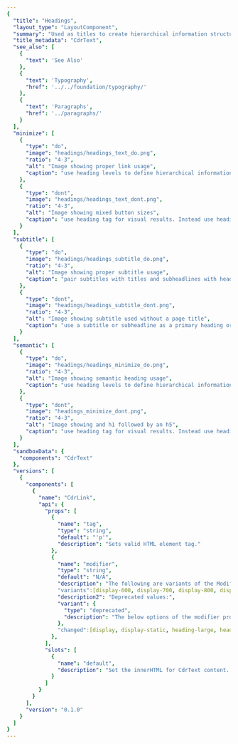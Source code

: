 ```yaml
---
{
  "title": "Headings",
  "layout_type": "LayoutComponent",
  "summary": "Used as titles to create hierarchical information structure within a page layout",
  "title_metadata": "CdrText",
  "see_also": [
    {
      "text": 'See Also'
    },
    {
      "text": 'Typography',
      "href": '../../foundation/typography/'
    },
    {
      "text": 'Paragraphs',
      "href": '../paragraphs/'
    }
  ],
  "minimize": [
    {
      "type": "do",
      "image": "headings/headings_text_do.png",
      "ratio": "4-3",
      "alt": "Image showing proper link usage",
      "caption": "use heading levels to define hierarchical information."
    },
    {
      "type": "dont",
      "image": "headings/headings_text_dont.png",
      "ratio": "4-3",
      "alt": "Image showing mixed button sizes",
      "caption": "use heading tag for visual results. Instead use heading modifiers."
    }
  ],
  "subtitle": [
    {
      "type": "do",
      "image": "headings/headings_subtitle_do.png",
      "ratio": "4-3",
      "alt": "Image showing proper subtitle usage",
      "caption": "pair subtitles with titles and subheadlines with headlines"
    },
    {
      "type": "dont",
      "image": "headings/headings_subtitle_dont.png",
      "ratio": "4-3",
      "alt": "Image showing subtitle used without a page title",
      "caption": "use a subtitle or subheadline as a primary heading or section heading."
    }
  ],
  "semantic": [
    {
      "type": "do",
      "image": "headings/headings_minimize_do.png",
      "ratio": "4-3",
      "alt": "Image showing semantic heading usage",
      "caption": "use heading levels to define hierarchical information."
    },
    {
      "type": "dont",
      "image": "headings_minimize_dont.png",
      "ratio": "4-3",
      "alt": "Image showing and h1 followed by an h5",
      "caption": "use heading tag for visual results. Instead use heading modifiers."
    }
  ],
  "sandboxData": {
    "components": "CdrText"
  },
  "versions": [
    {
      "components": [
        {
          "name": "CdrLink",
          "api": {
            "props": [
              {
                "name": "tag",
                "type": "string",
                "default": "'p'",
                "description": "Sets valid HTML element tag."
              },
              {
                "name": "modifier",
                "type": "string",
                "default": "N/A",
                "description": "The following are variants of the Modifiers property. They can be used to Modifie the style variant for this component. Possible values:",
                "variants":[display-600, display-700, display-800, display-900, display-1000, display-1100, display-1200, heading-300, heading-400, heading-500, heading-600, heading-700, heading-800, subheading-300, subheading-400, subheading-500, subheading-600],
                "description2": "Deprecated values:",
                "variant": {
                  "type": "deprecated",
                  "description": "The below options of the modifier property have been deprecated in v3.0.0. refer to the Fall2019 headings release notes for updated mappings."
                },
                "changed":[display, display-static, heading-large, heading-large-static, heading-medium, heading-medium-static, heading-small, heading-small-static, subheading,]
              },
            ],
            "slots": [
              {
                "name": "default",
                "description": "Set the innerHTML for CdrText content. This includes text and html markup."
              }
            ]
          }
        }
      ],
      "version": "0.1.0"
    }
  ]
}
---
```


<cdr-doc-tabs>
<template slot="Overview">
<cdr-doc-table-of-contents-shell>

Stuart is our first choice for larger, more expressive moments. Graphik rounds out the heading schema with smaller sizes and its simplicity allows it to play a supporting role across a wide range of projects.

**Usage Considerations**
-  Heading styles should never end with a period
-  Sentence case should be used whenever possible
-  Consider the white space around headings

## Contextual Headings

The following are recommended type styles for use at varying breakpoint sizes.

### Headline 

Use for the most prominent type style on the page in place of titles. Also, use headings rarely to emphasize important information.

<cdr-doc-example-code-pair repository-href="/src/components/text" :sandbox-data="$page.frontmatter.sandboxData" >

```html
  <cdr-text
    modifier="display-800@xs display-900">
      When you gear up, we give back
  </cdr-text>
```

</cdr-doc-example-code-pair>

### Headline/Subheadline Combination

Use when pairing with subheadlines with headline-like styles.

<cdr-doc-example-code-pair repository-href="/src/components/text" :sandbox-data="$page.frontmatter.sandboxData">

```html
  <cdr-text tag="h1" modifier="display-800@xs display-900">
    When you gear up, we give back
    <cdr-text
      class="cdr-pt-space-one-x@xs cdr-pt-space-one-and-a-half-x" 
      modifier="subheading-400@xs subheading-500">
      Treat yourself to sweet gear
    </cdr-text>
  </cdr-text>
```

</cdr-doc-example-code-pair>

### Page Title

Use for one of the most prominent type styles on the page and only once per page. Applied to level 1 headings only.


<cdr-doc-example-code-pair repository-href="/src/components/text" :sandbox-data="$page.frontmatter.sandboxData">

```html
  <cdr-text modifier="heading-700@xs heading-800">
    When you gear up, we give back
  </cdr-text>
```

</cdr-doc-example-code-pair>

### Title/Subtitle Combination

Use only when pairing subtitles with title-type styles.

<cdr-doc-example-code-pair repository-href="/src/components/text" :sandbox-data="$page.frontmatter.sandboxData">

```html
  <cdr-text modifier="heading-700@xs heading-800">
    When you gear up, we give back
    <cdr-text 
      class="cdr-pt-space-one-x@xs cdr-pt-space-one-and-a-half-x" 
      modifier="subheading-300@xs subheading-400">
      Treat yourself to sweet gear
    </cdr-text>
  </cdr-text>
```

</cdr-doc-example-code-pair>

### Section Heading

Use for headings of a section on the page.

<cdr-doc-example-code-pair repository-href="/src/components/text" :sandbox-data="$page.frontmatter.sandboxData">

```html
  <cdr-text modifier="heading-600@xs heading-700">
    When you gear up, we give back
  </cdr-text>
```

</cdr-doc-example-code-pair>

### Subsection Heading

Use for headings nested within a section of your page.

<cdr-doc-example-code-pair repository-href="/src/components/text" :sandbox-data="$page.frontmatter.sandboxData">

```html
  <cdr-text modifier="heading-400@xs heading-500">
    When you gear up, we give back
  </cdr-text>
```

</cdr-doc-example-code-pair>

### Sub-subsection Heading

Use for headings nested within a sub-section of your page.

<cdr-doc-example-code-pair repository-href="/src/components/text" :sandbox-data="$page.frontmatter.sandboxData">

```html
  <cdr-text modifier="heading-300@xs heading-400">
    When you gear up, we give back
  </cdr-text>
```

</cdr-doc-example-code-pair>

## Headings Styles

The following type styles should be used when contextual styles (above) are not being used or when supplement contextual headings are needed.

### Display 1200

<cdr-doc-example-code-pair repository-href="/src/components/text" :sandbox-data="$page.frontmatter.sandboxData">

```html
  <cdr-text modifier="display-1200">
    When you gear up, we give back
  </cdr-text>
```
</cdr-doc-example-code-pair>

### Display 1100

<cdr-doc-example-code-pair repository-href="/src/components/text" :sandbox-data="$page.frontmatter.sandboxData">

```html
  <cdr-text modifier="display-1100">
    When you gear up, we give back
  </cdr-text>
```
</cdr-doc-example-code-pair>

### Display 1000

<cdr-doc-example-code-pair repository-href="/src/components/text" :sandbox-data="$page.frontmatter.sandboxData">

```html
  <cdr-text modifier="display-1000">
    When you gear up, we give back
  </cdr-text>
```
</cdr-doc-example-code-pair>

### Display 900

<cdr-doc-example-code-pair repository-href="/src/components/text" :sandbox-data="$page.frontmatter.sandboxData">

```html
  <cdr-text modifier="display-900">
    When you gear up, we give back
  </cdr-text>
```
</cdr-doc-example-code-pair>

### Display 800

<cdr-doc-example-code-pair repository-href="/src/components/text" :sandbox-data="$page.frontmatter.sandboxData">

```html
  <cdr-text modifier="display-800">
    When you gear up, we give back
  </cdr-text>
```
</cdr-doc-example-code-pair>

### Display 700

<cdr-doc-example-code-pair repository-href="/src/components/text" :sandbox-data="$page.frontmatter.sandboxData">

```html
  <cdr-text modifier="display-700">
    When you gear up, we give back
  </cdr-text>
```
</cdr-doc-example-code-pair>

### Display 600

<cdr-doc-example-code-pair repository-href="/src/components/text" :sandbox-data="$page.frontmatter.sandboxData">

```html
  <cdr-text modifier="display-600">
    When you gear up, we give back
  </cdr-text>
```
</cdr-doc-example-code-pair>

### Heading 800

<cdr-doc-example-code-pair repository-href="/src/components/text" :sandbox-data="$page.frontmatter.sandboxData">

```html
  <cdr-text modifier="heading-800">
    When you gear up, we give back
  </cdr-text>
```
</cdr-doc-example-code-pair>

### Heading 700

<cdr-doc-example-code-pair repository-href="/src/components/text" :sandbox-data="$page.frontmatter.sandboxData">

```html
  <cdr-text modifier="heading-700">
    When you gear up, we give back
  </cdr-text>
```
</cdr-doc-example-code-pair>

### Heading 600

<cdr-doc-example-code-pair repository-href="/src/components/text" :sandbox-data="$page.frontmatter.sandboxData">

```html
  <cdr-text modifier="heading-600">
    When you gear up, we give back
  </cdr-text>
```
</cdr-doc-example-code-pair>

### Heading 500

<cdr-doc-example-code-pair repository-href="/src/components/text" :sandbox-data="$page.frontmatter.sandboxData">

```html
  <cdr-text modifier="heading-500">
    When you gear up, we give back
  </cdr-text>
```
</cdr-doc-example-code-pair>

### Heading 400

<cdr-doc-example-code-pair repository-href="/src/components/text" :sandbox-data="$page.frontmatter.sandboxData">

```html
  <cdr-text modifier="heading-400">
    When you gear up, we give back
  </cdr-text>
```
</cdr-doc-example-code-pair>

### Heading 300

<cdr-doc-example-code-pair repository-href="/src/components/text" :sandbox-data="$page.frontmatter.sandboxData">

```html
  <cdr-text modifier="heading-300">
    When you gear up, we give back
  </cdr-text>
```
</cdr-doc-example-code-pair>


### Subheading 600

<cdr-doc-example-code-pair repository-href="/src/components/text" :sandbox-data="$page.frontmatter.sandboxData">

```html
  <cdr-text modifier="heading-600">
    When you gear up, we give back
  </cdr-text>
```
</cdr-doc-example-code-pair>

### Subheading 500

<cdr-doc-example-code-pair repository-href="/src/components/text" :sandbox-data="$page.frontmatter.sandboxData">

```html
  <cdr-text modifier="heading-500">
    When you gear up, we give back
  </cdr-text>
```
</cdr-doc-example-code-pair>

### Subheading 400

<cdr-doc-example-code-pair repository-href="/src/components/text" :sandbox-data="$page.frontmatter.sandboxData">

```html
  <cdr-text modifier="heading-400">
    When you gear up, we give back
  </cdr-text>
```
</cdr-doc-example-code-pair>

### Subheading 300

<cdr-doc-example-code-pair repository-href="/src/components/text" :sandbox-data="$page.frontmatter.sandboxData">

```html
  <cdr-text modifier="heading-300">
    When you gear up, we give back
  </cdr-text>
```
</cdr-doc-example-code-pair>

## Accessibility

To ensure that usage of this component complies with accessibility guidelines:

- Use h1-h6 to identify headings (`<h1>`, `<h2>`, `<h3>`, `<h4>`, `<h5>`, and `<h6>`)
  - If additional headings are needed (`<h7>` and so on), follow the technique described on the [ARIA12: Using role=heading to identify headings](https://www.w3.org/TR/WCAG20-TECHS/ARIA12) page
- Headings are used to label page regions
  - Use the `aria-label` attribute to associate headings with their page region, as described in the [label page regions](https://www.w3.org/WAI/tutorials/page-structure/labels/#using-aria-labelledby) tutorial 
- Subheadings are not semantic headings. Subheadings may be visually styled as a heading but will not be navigable using a screen reader
- For PDF documents, follow the technique on this page: [Providing headings by marking content with heading tags in PDF documents](https://www.w3.org/TR/WCAG20-TECHS/PDF9)
- Assistive technologies skim the structure of a page:
  - Allow users to navigate to or skip over sections through the use of heading levels
  - Avoid skipping heading levels (e.g., `<h2>`  to  `<h4>` )

<br />

This component has compliance with WCAG guidelines by:

- Defining semantic heading levels with the ability to assign predefined visual heading styles to each level

</cdr-doc-table-of-contents-shell>
</template>

<template slot="Guidelines">
<cdr-doc-table-of-contents-shell>

## Use When

- Creating hierarchical structure of information in a page layout
- Improving quick scanning of page content for sighted users and screen readers

### Don’t Use When

- Tagging as a semantic heading when an element only needs to be highlighted or emphasized within your content. Instead, use sizing modifier for this component
- Showcasing long form content. Instead use [Paragraphs](https://rei.github.io/rei-cedar-docs/components/paragraphs/)


## The Basics

- When using this component with semantic headings  from `<h1>` to `<h6>`, typographic styles set up a visual hierarchy created within CSS that helps to establish the order of importance
- Identify headings at the beginning of a section
- Position headings at or near the top of a section

<cdr-img class="cdr-doc-article-img" :src="$withBase('/headings/heading_proper-page-construction.png')" alt="image of page layout with headings"/>

## Content

- Be specific. Provide facts or information that pique user interest. Avoid broad and generic headings
- Start heading titles with strong and familiar keywords to increase scannability
- Ensure the heading works out of page context, such as in search results, social media streams, blog posts, and news feeds
  - Start with most descriptive word. For example, in a section labeled “Disaster Relief” instead of “Preparation for floods”, use “Flood preparation”
  - Avoid duplicating headings (e.g. "More Details")
- Omit needless words. Be clear and concise
- Limit heading length for improved scale across variable container widths
- Headings must:
  - Start with a capital letter
  - Capitalize proper nouns
  - Use sentence case
  - Left-align multi-line headings
  
### Do / Don’t

<do-dont :examples="$page.frontmatter.subtitle" />

## Behavior

- Minimize text overlaid on images and multicolored backgrounds, which can degrade legibility. If text is overlaid on an image:
  - Ensure an accessible contrast between the text and the background
  - Implement image text with proper HTML markup and use CSS to embed any special fonts

### Do / Don’t

<do-dont :examples="$page.frontmatter.minimize" />

## Responsiveness

Responsive heading font sizes are the default for heading levels except subheading. Refer to Overview section for more information.

## Resources

- WebAIM: [Semantic Structure](https://webaim.org/techniques/semanticstructure/)

</cdr-doc-table-of-contents-shell>
</template>

<template slot="API">
<cdr-doc-table-of-contents-shell>

## Props

<cdr-doc-api type="prop" :api-data="$page.frontmatter.versions[0].components[0].api.props" />

## Slots

<cdr-doc-api type="slot" :api-data="$page.frontmatter.versions[0].components[0].api.slots" />

## Usage

The **CdrText** component allows for styling any html element with available text styles. Visual style and semantic meaning are managed independently by providing:

- Element to the `tag` prop
- Style to the `modifier` prop

This method decouples the semantic meaning of a heading level from the visual representation.

With this decoupling, you can style other markup to look like a heading that semantically isn’t a heading. For example, you can style an `<a>` tag in a multi-level navigation as a heading.

```vue
  <cdr-text
    tag="strong"
    modifier="heading-700 heading-800@sm heading-800@md heading-800@lg"
   >
      Styled as a heading
  </cdr-text>
```

This will result in the following HTML:

```html
  <strong 
    class="
    cdr-text cdr-text-heading-700@xs
    cdr-text-heading-800” 
  >
    Styled as a heading
  </strong>
```

**CdrText** components can be nested within a parent. The below example shows a subheading properly nested within the `<h2>` tag.

```vue
  <cdr-text 
    tag="h2" 
    modifier="
      heading-700@xs 
      heading-800"
  >
    I’m a heading
    <cdr-text 
      class="
        cdr-pt-space-one-x@xs
        cdr-pt-space-one-and-a-half-x" 
      modifier="
        subheading-300@xs 
        subheading-400">
      And I’m a visual subheading
    </cdr-text>
  </cdr-text>
```

This will result in the following HTML:

```html
  <h2 
  class="
    cdr-text 
    cdr-text-heading-700@xs 
    cdr-text-heading-800">
    I’m a heading
      <span class="
        cdr-pt-space-one-x@xs 
        cdr-pt-space-one-and-a-half-x
        cdr-text 
        cdr-text-subheading-300@xs 
        cdr-text-subheading-400">
        And I’m a visual subheading
      </span>
  </h2>
```

### Responsive Headings

Heading modifiers accept any of the supported Cedar breakpoints. For more information on how breakpoints work on components, visit the [Responsive Layout](../../layout/responsive/?active-link=components-and-breakpoints) article. 

### Modifiers

The following variants are available for heading construction within the `cdr-text` modifier attribute:

| Value | Description  |
|:------|:-------------|
| 'display-1200'    |  |
| 'display-1100'    |  |
| 'display-1000'    |  |
| 'display-900'     |  |
| 'display-800'     |  |
| 'display-700'     |  |
| 'display-600'     |  |
| 'heading-800'     |  |
| 'heading-700'     |  |
| 'heading-600'     |  |
| 'heading-500'     |  |
| 'heading-400'     |  |
| 'heading-300'     |  |
| 'subheading-600'  |  |
| 'subheading-500'  |  |
| 'subheading-400'  |  |
| 'subheading-300'  |  |


## Heading Levels

When using actual heading elements with the tag property, nest headings by their level:

- Most important heading has the level 1 (`<h1>`) and the least important heading level 6 (`<h6>`)
- Headings with an equal or higher level start a new section
- Headings with a lower level start new subsections that are part of the higher level section

Skipping heading levels can be confusing and should be avoided where possible:

- Avoid following an `<h2>` tag by an `<h4>` tag
- If an `<h4>` tag closes a previous section, follow with a `<h2>` tag to open the next section

### Exception for Fixed Page Sections

In fixed sections of the page (e.g. sidebars), heading levels **should not** change depending on the heading levels in other areas of the page. Consistency across pages is required throughout the REI digital properties as explained on the [Navigation Design Principles Confluence](https://confluence.rei.com/display/NAV/Navigation+Design+Principles) page.

</cdr-doc-table-of-contents-shell>
</template>

</cdr-doc-tabs>
